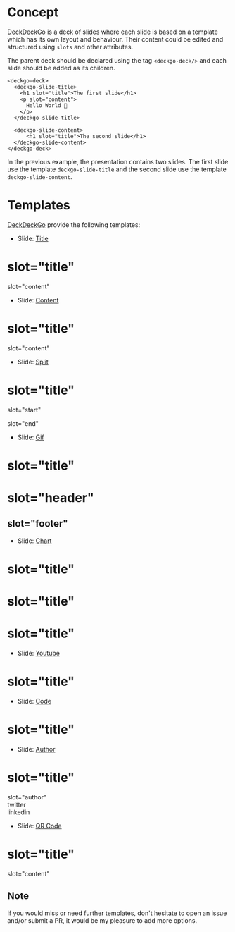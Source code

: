 # Concept

[DeckDeckGo] is a deck of slides where each slide is based on a template which has its own layout and behaviour. Their content could be edited and structured using `slots` and other attributes.

The parent deck should be declared using the tag `<deckgo-deck/>` and each slide should be added as its children.

```
<deckgo-deck>
  <deckgo-slide-title>
    <h1 slot="title">The first slide</h1>
    <p slot="content">
      Hello World 🚀
    </p>
  </deckgo-slide-title>
  
  <deckgo-slide-content>
      <h1 slot="title">The second slide</h1>
  </deckgo-slide-content>
</deckgo-deck>
```

In the previous example, the presentation contains two slides. The first slide use the template `deckgo-slide-title` and the second slide use the template `deckgo-slide-content`.

# Templates

[DeckDeckGo] provide the following templates:

* Slide: [Title](/slides/title)

<div class="container" margin>
  <deckgo-deck embedded={true} pager={false}>
    <deckgo-slide-title>
        <h1 slot="title">slot="title"</h1>
        <p slot="content">
          slot="content"
        </p>
      </deckgo-slide-title>
  </deckgo-deck>
</div>

* Slide: [Content](/slides/content)

<div class="container" margin>
  <deckgo-deck embedded={true} pager={false}>
    <deckgo-slide-content>
      <h1 slot="title">slot="title"</h1>
      <p slot="content">
        slot="content"
      </p>
    </deckgo-slide-content>
  </deckgo-deck>
</div>

* Slide: [Split](/slides/split)

<div class="container" margin>
  <deckgo-deck embedded={true} pager={false}>
    <deckgo-slide-split>
      <h1 slot="title">slot="title"</h1>
      <p slot="start">
        slot="start"
      </p>
      <p slot="end">
        slot="end"
      </p>
    </deckgo-slide-split>
  </deckgo-deck>
</div>

* Slide: [Gif](/slides/gif)

<div class="container" margin>
  <deckgo-deck embedded={true} pager={false}>
    <deckgo-slide-gif src="https://media.giphy.com/media/xUA7baWfTjfHGLZc3e/giphy.gif" alt="My gif" fullscreen={true}>
      <h1 slot="title">slot="title"</h1>
      <h1 slot="header" style={{fontSize: 'var(--font-size-h1)'}}>slot="header"</h1>
      <h2 slot="footer" style={{fontSize: 'var(--font-size-normal)'}}>slot="footer"</h2>
    </deckgo-slide-gif>
  </deckgo-deck>
</div>

* Slide: [Chart](/slides/chart)

<div class="container" margin>
  <deckgo-deck embedded={true} pager={false}>
    <deckgo-slide-chart width={200} height={100} src="https://raw.githubusercontent.com/fluster/deckdeckgo-charts/master/showcase/data-pie-chart.csv">
      <h1 slot="title">slot="title"</h1>
    </deckgo-slide-chart>
    <deckgo-slide-chart width={200} height={100} type="line" y-axis-domain="extent" date-pattern="dd.MM.yyyy"
                        src="https://raw.githubusercontent.com/fluster/deckdeckgo-charts/master/showcase/data-line-chart-to-compare.csv">
      <h1 slot="title">slot="title"</h1>
    </deckgo-slide-chart>
    <deckgo-slide-chart width={200} height={100}
                        type="bar" src="https://raw.githubusercontent.com/fluster/deckdeckgo-charts/master/showcase/data-bar-chart-to-compare.csv"
                        style={{'--deckgo-chart-fill-color-bar1': 'var(--ion-color-primary)', '--deckgo-chart-fill-color-bar2': 'var(--ion-color-secondary)', '--deckgo-chart-fill-color-bar3': 'var(--ion-color-tertiary)'}}
                        >
      <h1 slot="title">slot="title"</h1>
    </deckgo-slide-chart>
  </deckgo-deck>
</div>

* Slide: [Youtube](/slides/youtube)

<div class="container" margin>
  <deckgo-deck embedded={true} pager={false}>
    <deckgo-slide-youtube src="https://www.youtube.com/watch?v=oUOjJIfPIjw">
      <h1 slot="title">slot="title"</h1>
    </deckgo-slide-youtube>
  </deckgo-deck>
</div>

* Slide: [Code](/slides/code)

<div class="container" margin>
  <deckgo-deck embedded={true} pager={false}>
    <deckgo-slide-code src="https://raw.githubusercontent.com/fluster/deckdeckgo/master/src/components/slides/deckdeckgo-slide-code/deckdeckgo-slide-code.tsx">
      <h1 slot="title">slot="title"</h1>
    </deckgo-slide-code>
  </deckgo-deck>
</div>

* Slide: [Author](/slides/author)


<div class="container" margin>
  <deckgo-deck embedded={true} pager={false}>
    <deckgo-slide-author img-src="https://secure.meetupstatic.com/photos/member/9/c/4/2/member_272620002.jpeg">
        <h1 slot="title">slot="title"</h1>
        <div slot="author">slot="author"</div>
        <div slot="social-link" style={{fontSize: '0.5rem'}}><deckgo-social twitter="daviddalbusco"><ion-icon area-label="David on Twitter" slot="icon" name="logo-twitter"></ion-icon> twitter</deckgo-social></div>
        <div slot="social-link" style={{fontSize: '0.5rem'}}><deckgo-social linkedin="david-dal-busco/"><ion-icon area-label="David on Linkedin" slot="icon" name="logo-linkedin"></ion-icon> linkedin</deckgo-social></div>
    </deckgo-slide-author>
  </deckgo-deck>
</div>

* Slide: [QR Code](/slides/qrcode)

<div class="container" margin>
  <deckgo-deck embedded={true} pager={false}>
    <deckgo-slide-qrcode content="https://deckdeckgo.com">
        <h1 slot="title">slot="title"</h1>
        <p slot="content">slot="content"</p>
    </deckgo-slide-qrcode>
  </deckgo-deck>
</div>

## Note

If you would miss or need further templates, don't hesitate to open an issue and/or submit a PR, it would be my pleasure to add more options.

[DeckDeckGo]: https://deckdeckgo.com 